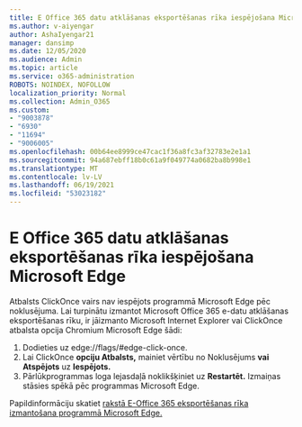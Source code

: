 ```yaml
---
title: E Office 365 datu atklāšanas eksportēšanas rīka iespējošana Microsoft Edge
ms.author: v-aiyengar
author: AshaIyengar21
manager: dansimp
ms.date: 12/05/2020
ms.audience: Admin
ms.topic: article
ms.service: o365-administration
ROBOTS: NOINDEX, NOFOLLOW
localization_priority: Normal
ms.collection: Admin_O365
ms.custom:
- "9003878"
- "6930"
- "11694"
- "9006005"
ms.openlocfilehash: 00b64ee8999ce47cac1f36a8fc3af32783e2e1a1
ms.sourcegitcommit: 94a687ebff18b0c61a9f049774a0682ba8b998e1
ms.translationtype: MT
ms.contentlocale: lv-LV
ms.lasthandoff: 06/19/2021
ms.locfileid: "53023182"
---
```

# <a name="enable-office-365-ediscovery-export-tool-in-microsoft-edge"></a>E Office 365 datu atklāšanas eksportēšanas rīka iespējošana Microsoft Edge

Atbalsts ClickOnce vairs nav iespējots programmā Microsoft Edge pēc noklusējuma. Lai turpinātu izmantot Microsoft Office 365 e-datu atklāšanas eksportēšanas rīku, ir jāizmanto Microsoft Internet Explorer vai ClickOnce atbalsta opcija Chromium Microsoft Edge šādi:

1. Dodieties uz edge://flags/#edge-click-once.
1. Lai ClickOnce **opciju Atbalsts,** mainiet vērtību no Noklusējums **vai** **Atspējots** uz **Iespējots.**
1. Pārlūkprogrammas loga lejasdaļā noklikšķiniet uz **Restartēt.** Izmaiņas stāsies spēkā pēc programmas Microsoft Edge.

Papildinformāciju skatiet [rakstā E-Office 365 eksportēšanas rīka izmantošana programmā Microsoft Edge.](https://go.microsoft.com/fwlink/?linkid=2111611)
